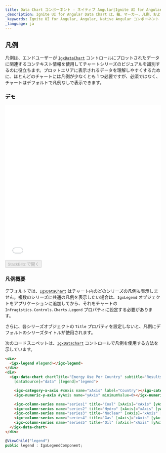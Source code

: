 ```yaml
---
title: Data Chart コンポーネント - ネイティブ Angular|Ignite UI for Angular
_description: Ignite UI for Angular Data Chart は、軸、マーカー、凡例、および注釈レイヤーのモジュール設計を提供するチャート コンポーネントです。チャート機能は、複合チャート ビューを作成するために同じチャート領域でのビジュアル要素の複数のインスタンスを利用できます。
_keywords: Ignite UI for Angular, Angular, Native Angular コンポーネント スイート, Native Angular コントロール, ネイティブ Angular コンポーネント, ネイティブ Angular コンポーネント ライブラリ, Angular チャート, Angular チャート コントロール, Angular チャート例, Angular チャート コンポーネント, Angular データ チャート
_language: ja
---
```


## 凡例

凡例は、エンドユーザーが [`IgxDataChart`](/products/ignite-ui-angular/api/docs/typescript/latest/classes/igxdatachart.html) コントロールにプロットされたデータに関連するコンテキスト情報を使用してチャートシリーズのビジュアルを識別するのに役立ちます。プロットエリアに表示されるデータを理解しやすくするために、ほとんどのチャートには凡例が少なくとも 1 つ必要ですが、必須ではなく、チャートはデフォルトで凡例なしで表示できます。

### デモ

<div class="sample-container loading" style="height: 500px">
    <iframe id="data-chart-legends-iframe" src='{environment:dvDemosBaseUrl}/charts/data-chart-legends' width="100%" height="100%" seamless frameBorder="0" onload="onXPlatSampleIframeContentLoaded(this);"></iframe>
</div>
<div>
    <button data-localize="stackblitz" disabled class="stackblitz-btn" data-iframe-id="data-chart-legends-iframe" data-demos-base-url="{environment:dvDemosBaseUrl}">StackBlitz で開く
    </button>
</div>

<div class="divider--half"></div>

### 凡例概要

デフォルトでは、[`IgxDataChart`](/products/ignite-ui-angular/api/docs/typescript/latest/classes/igxdatachart.html) はチャート内のどのシリーズの凡例も表示しません。複数のシリーズに共通の凡例を表示したい場合は、`IgxLegend` オブジェクトをアプリケーションに追加してから、それをチャートの `Infragistics.Controls.Charts.Legend` プロパティに設定する必要があります。

さらに、各シリーズオブジェクトの `Title` プロパティを設定しないと、凡例にデフォルトのシリーズタイトルが使用されます。

次のコードスニペットは、[`IgxDataChart`](/products/ignite-ui-angular/api/docs/typescript/latest/classes/igxdatachart.html) コントロールで凡例を使用する方法を示しています。

```html
<div>
  <igx-legend #legend></igx-legend>
</div>
<div>
  <igx-data-chart chartTitle="Energy Use Per Country" subtitle="Results over a two year period" height="600px" width="100%"
    [dataSource]="data" [legend]="legend">

    <igx-category-x-axis #xAxis name="xAxis" label="Country"></igx-category-x-axis>
    <igx-numeric-y-axis #yAxis name="yAxis" minimumValue=0></igx-numeric-y-axis>

    <igx-column-series name="series1" title="Coal" [xAxis]="xAxis" [yAxis]="yAxis" valueMemberPath="Coal"></igx-column-series>
    <igx-column-series name="series2" title="Hydro" [xAxis]="xAxis" [yAxis]="yAxis" valueMemberPath="Hydro"></igx-column-series>
    <igx-column-series name="series3" title="Nuclear" [xAxis]="xAxis" [yAxis]="yAxis" valueMemberPath="Nuclear"></igx-column-series>
    <igx-column-series name="series4" title="Gas" [xAxis]="xAxis" [yAxis]="yAxis" valueMemberPath="Gas"></igx-column-series>
    <igx-column-series name="series5" title="Oil" [xAxis]="xAxis" [yAxis]="yAxis" valueMemberPath="Oil"></igx-column-series>
  </igx-data-chart>
</div>
```

```ts
@ViewChild("legend")
public legend : IgxLegendComponent;
```
